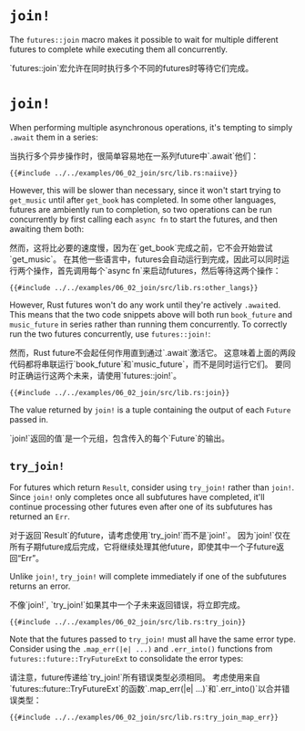 # `join!`

The `futures::join` macro makes it possible to wait for multiple different
futures to complete while executing them all concurrently.

<p class="cn">
`futures::join`宏允许在同时执行多个不同的futures时等待它们完成。
</p>

# `join!`

When performing multiple asynchronous operations, it's tempting to simply
`.await` them in a series:

<p class="cn">
当执行多个异步操作时，很简单容易地在一系列future中`.await`他们：
</p>

```rust,edition2018,ignore
{{#include ../../examples/06_02_join/src/lib.rs:naiive}}
```

However, this will be slower than necessary, since it won't start trying to
`get_music` until after `get_book` has completed. In some other languages,
futures are ambiently run to completion, so two operations can be
run concurrently by first calling each `async fn` to start the futures, and
then awaiting them both:

<p class="cn">
然而，这将比必要的速度慢，因为在`get_book`完成之前，它不会开始尝试`get_music`。
在其他一些语言中，futures会自动运行到完成，因此可以同时运行两个操作，首先调用每个`async fn`来启动futures，然后等待这两个操作：
</p>

```rust,edition2018,ignore
{{#include ../../examples/06_02_join/src/lib.rs:other_langs}}
```

However, Rust futures won't do any work until they're actively `.await`ed.
This means that the two code snippets above will both run
`book_future` and `music_future` in series rather than running them
concurrently. To correctly run the two futures concurrently, use
`futures::join!`:

<p class="cn">
然而，Rust future不会起任何作用直到通过`.await`激活它。
这意味着上面的两段代码都将串联运行`book_future`和`music_future`，而不是同时运行它们。
要同时正确运行这两个未来，请使用`futures::join!`。
</p>

```rust,edition2018,ignore
{{#include ../../examples/06_02_join/src/lib.rs:join}}
```

The value returned by `join!` is a tuple containing the output of each
`Future` passed in.

<p class="cn">
`join!`返回的值`是一个元组，包含传入的每个`Future`的输出。
</p>

## `try_join!`

For futures which return `Result`, consider using `try_join!` rather than
`join!`. Since `join!` only completes once all subfutures have completed,
it'll continue processing other futures even after one of its subfutures
has returned an `Err`.

<p class="cn">
对于返回`Result`的future，请考虑使用`try_join!`而不是`join!`。
因为`join!`仅在所有子期future成后完成，它将继续处理其他future，即使其中一个子future返回“Err”。
</p>

Unlike `join!`, `try_join!` will complete immediately if one of the subfutures
returns an error.

<p class="cn">
不像`join!`, `try_join!`如果其中一个子未来返回错误，将立即完成。
</p>

```rust,edition2018,ignore
{{#include ../../examples/06_02_join/src/lib.rs:try_join}}
```

Note that the futures passed to `try_join!` must all have the same error type.
Consider using the `.map_err(|e| ...)` and `.err_into()` functions from
`futures::future::TryFutureExt` to consolidate the error types:

<p class="cn">
请注意，future传递给`try_join!`所有错误类型必须相同。
考虑使用来自`futures::future::TryFutureExt`的函数`.map_err(|e| ...)`和`.err_into()`以合并错误类型：
</p>

```rust,edition2018,ignore
{{#include ../../examples/06_02_join/src/lib.rs:try_join_map_err}}
```
